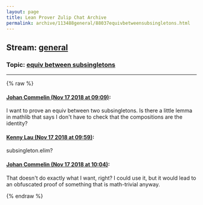 ```yaml
---
layout: page
title: Lean Prover Zulip Chat Archive 
permalink: archive/113488general/88037equivbetweensubsingletons.html
---
```


## Stream: [general](index.html)
### Topic: [equiv between subsingletons](88037equivbetweensubsingletons.html)

---


{% raw %}
#### [ Johan Commelin (Nov 17 2018 at 09:09)](https://leanprover.zulipchat.com/#narrow/stream/113488-general/topic/equiv%20between%20subsingletons/near/147869242):
<p>I want to prove an equiv between two subsingletons. Is there a little lemma in mathlib that says I don't have to check that the compositions are the identity?</p>

#### [ Kenny Lau (Nov 17 2018 at 09:59)](https://leanprover.zulipchat.com/#narrow/stream/113488-general/topic/equiv%20between%20subsingletons/near/147870493):
<p>subsingleton.elim?</p>

#### [ Johan Commelin (Nov 17 2018 at 10:04)](https://leanprover.zulipchat.com/#narrow/stream/113488-general/topic/equiv%20between%20subsingletons/near/147870671):
<p>That doesn't do exactly what I want, right? I could use it, but it would lead to an obfuscated proof of something that is math-trivial anyway.</p>


{% endraw %}
